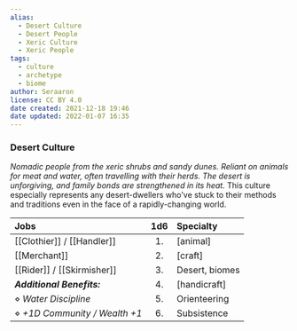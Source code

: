 ```yaml
---
alias:
  - Desert Culture
  - Desert People
  - Xeric Culture
  - Xeric People
tags:
  - culture
  - archetype
  - biome
author: Seraaron
license: CC BY 4.0
date created: 2021-12-18 19:46
date updated: 2022-01-07 16:35
---
```


### Desert Culture

_Nomadic people from the xeric shrubs and sandy dunes. Reliant on animals for meat and water, often travelling with their herds. The desert is unforgiving, and family bonds are strengthened in its heat._ This culture especially represents any desert-dwellers who've stuck to their methods and traditions even in the face of a rapidly-changing world.

| Jobs               | 1d6 | Specialty      |
| :--------------------------- | :-: | :------------- |
| [[Clothier]] / [[Handler]]   |  1. | [animal]       |
| [[Merchant]]                 |  2. | [craft]        |
| [[Rider]] / [[Skirmisher]]   |  3. | Desert, biomes |
| _**Additional Benefits:**_   |  4. | [handicraft]   |
| ⋄ _Water Discipline_         |  5. | Orienteering   |
| ⋄ _+1D Community / Wealth +1_ |  6. | Subsistence    |
